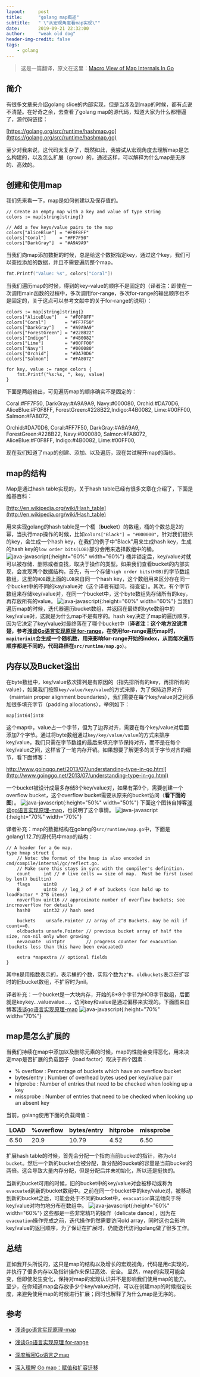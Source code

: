 ```yaml
---
layout:     post
title:      "golang map概述"
subtitle:   " \"从宏观角度看map实现\""
date:       2019-09-21 22:32:00
author:     "weak old dog"
header-img-credit: false
tags:
    - golang
---
```


> 这是一篇翻译，原文在这里：[Macro View of Map Internals In Go](https://www.ardanlabs.com/blog/2013/12/macro-view-of-map-internals-in-go.html)

## 简介
有很多文章来介绍golang slice的内部实现，但是当涉及到map的时候，都有点说不清楚。在好奇之余，去查看了golang map的源代码，知道大家为什么都懵逼了，源代码链接：

[https://golang.org/src/runtime/hashmap.go](https://golang.org/src/runtime/hashmap.go)

至少对我来说，这代码太复杂了，既然如此，我尝试从宏观角度去理解map是怎么构建的，以及怎么扩展（grow）的，通过这样，可以解释为什么map是无序的、高效的。

## 创建和使用map
我们先来看一下，map是如何创建以及保存值的。
```golang
// Create an empty map with a key and value of type string
colors := map[string]string{}

// Add a few keys/value pairs to the map
colors["AliceBlue"] = "#F0F8FF"
colors["Coral"]     = "#FF7F50"
colors["DarkGray"]  = "#A9A9A9"
```
当我们向map添加数据的时候，总是给这个数据指定key，通过这个key，我们可以查找添加的数据，并且不需要遍历整个map。
```go
fmt.Printf("Value: %s", colors["Coral"])
```
当我们遍历map的时候，得到的key-value的顺序不是固定的（译者注：即使在一次调用main函数的过程中，多次调用for-range，多次for-range的输出顺序也不是固定的，关于这点可以参考文献中的关于for-range的说明）：
```golang
colors := map[string]string{}
colors["AliceBlue"]   = "#F0F8FF"
colors["Coral"]       = "#FF7F50"
colors["DarkGray"]    = "#A9A9A9"
colors["ForestGreen"] = "#228B22"
colors["Indigo"]      = "#4B0082"
colors["Lime"]        = "#00FF00"
colors["Navy"]        = "#000080"
colors["Orchid"]      = "#DA70D6"
colors["Salmon"]      = "#FA8072"

for key, value := range colors {
    fmt.Printf("%s:%s, ", key, value)
}
```
下面是两组输出，可见遍历map的顺序确实不是固定的：

 Coral:#FF7F50, DarkGray:#A9A9A9, Navy:#000080, Orchid:#DA70D6, AliceBlue:#F0F8FF, ForestGreen:#228B22,Indigo:#4B0082, Lime:#00FF00, Salmon:#FA8072, 

 Orchid:#DA70D6, Coral:#FF7F50, DarkGray:#A9A9A9, ForestGreen:#228B22, Navy:#000080, Salmon:#FA8072, AliceBlue:#F0F8FF, Indigo:#4B0082, Lime:#00FF00, 

现在我们知道了map的创建、添加、以及遍历，现在尝试解开map的面纱。

## map的结构
Map是通过hash table实现的，关于hash table已经有很多文章在介绍了，下面是维基百科：

[http://en.wikipedia.org/wiki/Hash_table](http://en.wikipedia.org/wiki/Hash_table)

用来实现golang的hash table是一个桶（**bucket**）的数组，桶的个数总是2的幂，当执行map操作的时候，比如`colors["Black"] = "#000000"`，针对我们提供的key，会生成一个hash key，在我们的例子中"Black"用来生成hash key，生成的hash key的`low order bits(LOB)`部分会用来选择数组中的桶。
![java-javascript](/img/in-post/map-internal/s1.png){:height="60%" width="60%"}
桶并锁定后，key/value对就可以被存储、删除或者查找，取决于操作的类型。如果我们查看bucket的内部实现，会发现两个数据结构。首先，有一个存储`high order bits(HOB)`的字节数组数组，这里的`HOB`跟上面的`LOB`来自同一个hash key，这个数组用来区分存在同一个bucket中的不同的kay/value对（这个译者有疑问，待查证）。其次，有个字节数组来存储key/value对，在同一个bucket中，这个byte数组先存储所有的key，再存放所有的value。
![java-javascript](/img/in-post/map-internal/s2.png){:height="60%" width="60%"}
当我们遍历map的时候，迭代器遍历bucket数组，并返回在最终的byte数组中的key/value对，这就是为什么map不是有序的。hash key决定了map的遍历顺序，因为它决定了key/value对最终落在了哪个bucket中（**译者注：这个地方没说清楚，参考[浅谈Go语言实现原理 for-range](https://draveness.me/golang/keyword/golang-for-range.html)，在使用for-range遍历map时，`mapiterinit`会生成一个随机数，用来影响for-range开始的index，从而每次遍历顺序都是不同的，代码路径在`src/runtime/map.go`**）。
## 内存以及Bucket溢出
在byte数组中，key/value依次排列是有原因的（指先排所有的key，再排所有的value），如果我们按照`key/value/key/value`的方式来排，为了保持边界对齐（maintain proper alignment boundaries），我们需要在每个key/value对之间添加很多填充字节（padding allocations），举例如下：
```golang
map[int64]int8
```
这个map中，value占一个字节，但为了边界对齐，需要在每个key/value对后面添加7个字节。通过将byte数组通过`key/key/value/value`的方式来排序key/value，我们只需在字节数组的最后来填充字节保持对齐，而不是在每个key/value之间，这样省了一笔内存开销。如果想要了解更多的关于字节对齐的细节，看下面博客：

http://www.goinggo.net/2013/07/understanding-type-in-go.html](http://www.goinggo.net/2013/07/understanding-type-in-go.html)

一个bucket被设计成最多存储8个key/value对，如果有第9个，需要创建一个overflow bucket，这个overflow bucket需要从原来的bucket访问（**看下面的图**）。
![java-javascript](/img/in-post/map-internal/s3.png){:height="50%" width="50%"}
下面这个图转自博客[浅谈go语言实现原理-map](https://draveness.me/golang/datastructure/golang-hashmap.html)，也说明了这个事情。
![java-javascript](/img/in-post/map-internal/s6.png){:height="70%" width="70%"}

译者补充：map的数据结构在golang的`src/runtime/map.go`中，下面是golang1.12.7的源代码中map的结构：
```golang
// A header for a Go map.
type hmap struct {
	// Note: the format of the hmap is also encoded in cmd/compile/internal/gc/reflect.go.
	// Make sure this stays in sync with the compiler's definition.
	count     int // # live cells == size of map.  Must be first (used by len() builtin)
	flags     uint8
	B         uint8  // log_2 of # of buckets (can hold up to loadFactor * 2^B items)
	noverflow uint16 // approximate number of overflow buckets; see incrnoverflow for details
	hash0     uint32 // hash seed

	buckets    unsafe.Pointer // array of 2^B Buckets. may be nil if count==0.
	oldbuckets unsafe.Pointer // previous bucket array of half the size, non-nil only when growing
	nevacuate  uintptr        // progress counter for evacuation (buckets less than this have been evacuated)

	extra *mapextra // optional fields
}
```
其中`B`是用指数表示的，表示桶的个数，实际个数为`2^B`，`oldbuckets`表示在扩容时的旧bucket数组，不扩容时为nil。

译者补充：一个bucket是一大块内存，开始的8*8个字节为HOB字节数组，后面就是keykey...valuevalue...，访问key和value是通过偏移来实现的。下面图来自博客[浅谈go语言实现原理-map](https://draveness.me/golang/datastructure/golang-hashmap.html)
![java-javascript](/img/in-post/map-internal/s5.png){:height="70%" width="70%"}

## map是怎么扩展的
当我们持续在map中添加以及删除元素的时候，map的性能会变得恶化，用来决定map是否扩展的负载因子（load factor）取决于四个因素：
* % overflow  : Percentage of buckets which have an overflow bucket
* bytes/entry : Number of overhead bytes used per key/value pair
* hitprobe    : Number of entries that need to be checked when looking up a key
* missprobe   : Number of entries that need to be checked when looking up an absent key

当前，golang使用下面的负载阈值：

|    LOAD    | %overflow | bytes/entry | hitprobe | missprobe |
| ---------- | --------- | ----------  | -------- | --------- |
| 6.50       |  20.9     | 10.79       | 4.52     | 6.50      |

扩展hash table的时候，首先会分配一个指向当前bucket的指针，称为`old bucket`。然后一个新的bucket会被分配，新分配的bucket的容量是当前bucket的两倍。这会导致大量内存分配，但是分配后并未初始化，所以还是挺快的。

当新的bucket可用的时候，旧的bucket中的key/value对会被移动或称为`evacuated`到新的bucket数组中。之前在同一个bucket中的key/value对，被移动到新的bucket之后，可能会处于不同的bucket中，`evacuation`算法倾向于将key/value对均匀地分布在数组中。
![java-javascript](/img/in-post/map-internal/s4.png){:height="60%" width="60%"}
这些都是一些非常精巧的操作（delicate dance），因为在`evacuation`操作完成之前，迭代操作仍然需要访问old array，同时这也会影响key/value的返回顺序，为了保证在扩展时，仍能迭代访问golang做了很多工作。
## 总结
正如我开头所说的，这只是map的结构以及增长的宏观视角，代码是用c实现的，并执行了很多内存以及指针操作来保证高效、安全。
显然，map的实现可能会变，但即使发生变化，保持对map的宏观认识并不是影响我们使用map的能力。至少，在你知道map会存放多少个key/value对时，可以在创建map的时候指定长度，来避免使用map的时候进行扩展；同时也解释了为什么map是无序的。

## 参考
* [浅谈go语言实现原理-map](https://draveness.me/golang/datastructure/golang-hashmap.html)

* [浅谈Go语言实现原理 for-range](https://draveness.me/golang/keyword/golang-for-range.html)

* [深度解密Go语言之map](https://qcrao.com/2019/05/22/dive-into-go-map/)

* [深入理解 Go map：赋值和扩容迁移](https://segmentfault.com/a/1190000018632347)